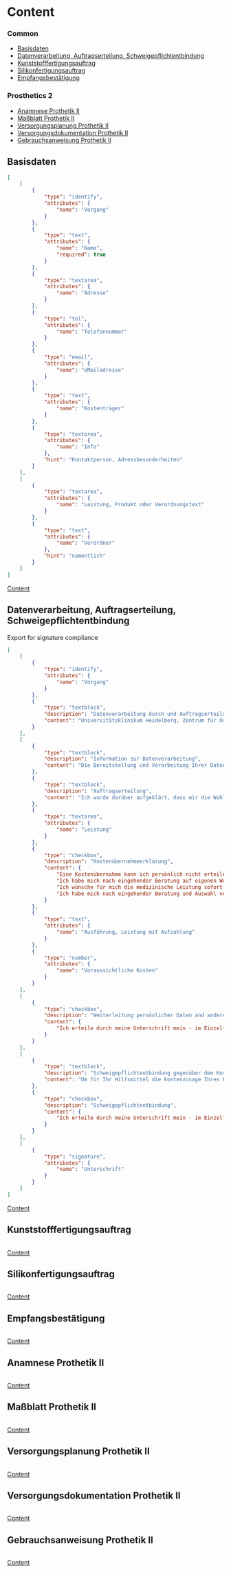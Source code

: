 # Content
### Common
* [Basisdaten](#basisdaten)
* [Datenverarbeitung, Auftragserteilung, Schweigepflichtentbindung](#datenverarbeitung-auftragserteilung-schweigepflichtentbindung)
* [Kunststofffertigungsauftrag](#kunststofffertigungsauftrag)
* [Silikonfertigungsauftrag](#silikonfertigungsauftrag)
* [Empfangsbestätigung](#empfangsbestätigung)

### Prosthetics 2
* [Anamnese Prothetik II](#anamnese-prothetik-ii)
* [Maßblatt Prothetik II](#maßblatt-prothetik-ii)
* [Versorgungsplanung Prothetik II](#versorgungsplanung-prothetik-ii)
* [Versorgungsdokumentation Prothetik II](#versorgungsdokumentation-prothetik-ii)
* [Gebrauchsanweisung Prothetik II](#gebrauchsanweisung-prothetik-ii)

## Basisdaten
```json
[
	[
		{
			"type": "identify",
			"attributes": {
				"name": "Vorgang"
			}
		},
		{
			"type": "text",
			"attributes": {
				"name": "Name",
				"required": true
			}
		},
		{
			"type": "textarea",
			"attributes": {
				"name": "Adresse"
			}
		},
		{
			"type": "tel",
			"attributes": {
				"name": "Telefonnummer"
			}
		},
		{
			"type": "email",
			"attributes": {
				"name": "eMailadresse"
			}
		},
		{
			"type": "text",
			"attributes": {
				"name": "Kostenträger"
			}
		},
		{
			"type": "textarea",
			"attributes": {
				"name": "Info"
			},
			"hint": "Kontaktperson, Adressbesonderheiten"
		}
	],
	[
		{
			"type": "textarea",
			"attributes": {
				"name": "Leistung, Produkt oder Verordnungstext"
			}
		},
		{
			"type": "text",
			"attributes": {
				"name": "Verordner"
			},
			"hint": "namentlich"
		}
	]
]
```
[Content](#content)

## Datenverarbeitung, Auftragserteilung, Schweigepflichtentbindung
Export for signature compliance
```json
[
	[
		{
			"type": "identify",
			"attributes": {
				"name": "Vorgang"
			}
		},
		{
			"type": "textblock",
			"description": "Datenverarbeitung durch und Auftragserteilung an",
			"content": "Universitätsklinikum Heidelberg, Zentrum für Orthopädie, Unfallchirurgie und Paraplegiologie\\nAbteilung Technische Orthopädie, Schlierbacher Landstraße 200a, 69118 Heidelberg"
		}
	],
	[
		{
			"type": "textblock",
			"description": "Information zur Datenverarbeitung",
			"content": "Die Bereitstellung und Verarbeitung Ihrer Daten ist im Rahmen Ihrer Versorgung in unserem Haus erforderlich und Bestandteil des Behandlungsvertrags. Bei Bedarf stellen wir Ihnen diese Informationen auch in einem größeren Ausdruck zur Verfügung. Allgemein gilt die Erklärung zur Datenverarbeitung und Datenschutz des Universitätsklinikums Heidelberg.\\nVerarbeitungszwecke im Rahmen Ihrer Hilfsmittelversorgung: Hilfsmittelversorgung, Patientenverwaltung und Abrechnung, interdisziplinäre Konferenzen zur Analyse und Erörterung von Diagnostik und Therapie, Versorgungsdokumentation, Erstellung von Berichten und Stellungnahmen, Qualitätssicherung in Versorgung und ihrer Organisation, Unterrichtung von Mit-/Weiterversorgern im erforderlichen Umfang, Eingabe der Adressdaten und ggf. Rufnummer an Versanddienstleister, Kontaktaufnahme auch hinsichtlich eines Erinnerungsservices nach Versorgungsabschluss."
		},
		{
			"type": "textblock",
			"description": "Auftragserteilung",
			"content": "Ich wurde darüber aufgeklärt, dass mir die Wahl eines Leistungserbringers zur Anfertigung bzw. Versorgung mit einem Hilfsmittel freisteht. In diesem Rahmen beauftrage ich den oben genannten Leistungserbringer. Ich wurde vor Inanspruchnahme der Leistung/en darüber beraten, welche/s Hilfsmittel und zusätzliche/n Leistung/en nach § 33 SGB V für die konkrete Versorgungssituation im Einzelfall geeignet und notwendig ist/sind. Ich bin über die Möglichkeit einer aufzahlungsfreien Versorgung, die der vertragsärztlichen Verordnung entspricht und ihren Zweck voll erfüllt, informiert worden. Die gesetzliche Zuzahlung bleibt davon unberührt. Maß- und Sonderanfertigungen sowie gebrauchte Hilfsmittel sind vom Rückgabe- und Umtauschrecht ausgeschlossen. Die Informationen zur Datenverarbeitung habe ich zur Kenntnis genommen und akzeptiere sie. Ich bin darüber aufgeklärt, dass Lieferungen bevorzugt persönlich erfolgen sollen."
		},
		{
			"type": "textarea",
			"attributes": { 
				"name": "Leistung"
			}
		},
		{
			"type": "checkbox",
			"description": "Kostenübernahmeerklärung",
			"content": {
				"Eine Kostenübernahme kann ich persönlich nicht erteilen und möchte die Kostenübernahme durch meinen Kostenträger (gilt auch für postOP-Versorgungen).": [],
				"Ich habe mich nach eingehender Beratung auf eigenen Wunsch für die Versorgung mit einem aufzahlungsfreien Produkt entschieden.": [],
				"Ich wünsche für mich die medizinische Leistung sofort. Deshalb erteile ich den Auftrag mich, unabhängig von einer Kostenzusage meines Kostenträgers, sofort zu versorgen. Sollte meine Krankenkasse die Bezahlung ganz oder teilweise nicht übernehmen, werde ich die Kosten in der Höhe des Kostenvoranschlages an meinen Kostenträger selbst tragen und bezahlen.": [],
				"Ich habe mich nach eingehender Beratung und Auswahl verschiedener Leistungen auf eigenen Wunsch für eine abweichende Versorgungsalternative mit Aufzahlung entschieden und bestätige hiermit die Kosten sowie etwaige Folgekosten, welche durch die höherwertige Leistung ausgelöst werden, selbst zu tragen.": []
			}
		},
		{
			"type": "text",
			"attributes": { 
				"name": "Ausführung, Leistung mit Aufzahlung"
			}
		},
		{
			"type": "number",
			"attributes": { 
				"name": "Voraussichtliche Kosten"
			}
		}
	],
	[
		{
			"type": "checkbox",
			"description": "Weiterleitung persönlicher Daten and andere Mit-/Weiterversorger",
			"content": {
				"Ich erteile durch meine Unterschrift mein - im Einzelfall widerrufliches - Einverständnis, dass alle für den Mit-/Weiterversorger meines Hilfsmittels notwendigen personenbezogenen Daten an diesen weitergeleitet werden dürfen.": []
			}
		}
	],
	[
		{
			"type": "textblock",
			"description": "Schweigepflichtentbindung gegenüber dem Kostenträger",
			"content": "Um für Ihr Hilfsmittel die Kostenzusage Ihres Kostenträgers zu erhalten, übermitteln wir diesem einen Kostenvoranschlag und eine Stellungnahme mit weiterführenden Informationen (u. a. Name, Versicherungsnummer, Diagnose, Angaben zur Erforderlichkeit). Die Stellungnahme wird entweder gleich der Beantragung beigelegt oder aber auf Anfrage seitens Ihres Kostenträgers zugeschickt. Hierzu ist Ihre Einwilligung und Schweigepflichtentbindung erforderlich. Die Einwilligung ist freiwillig, Vorgangsbezogen und für zukünftige Übermittlungen widerruflich. Ohne Ihre Einwilligung ist mit einer zeitlichen Verzögerung bei der Bearbeitung Ihrer Krankenkasse zu rechnen. Möglicherweise kann es dadurch sogar zu einer Ablehnung der Hilfsmittelversorgung kommen."
		},
		{
			"type": "checkbox",
			"description": "Schweigepflichtentbindung",
			"content": {
				"Ich erteile durch meine Unterschrift mein - im Einzelfall widerrufliches - Einverständnis, dass ich meinen oben genannten Leistungserbringer von der Schweigepflicth gegenüber meinem Kostenträger entbinde": []
			}
		}
	],
	[
		{
			"type": "signature",
			"attributes": { 
				"name": "Unterschrift"
			}
		}
	]
]
```
[Content](#content)

## Kunststofffertigungsauftrag
```json
```
[Content](#content)

## Silikonfertigungsauftrag
```json
```
[Content](#content)

## Empfangsbestätigung
```json
```
[Content](#content)

## Anamnese Prothetik II
```json
```
[Content](#content)

## Maßblatt Prothetik II
```json
```
[Content](#content)

## Versorgungsplanung Prothetik II
```json
```
[Content](#content)

## Versorgungsdokumentation Prothetik II
```json
```
[Content](#content)

## Gebrauchsanweisung Prothetik II
```json
```
[Content](#content)

